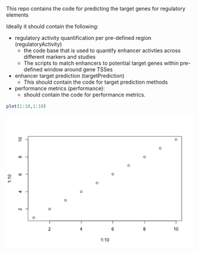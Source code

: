 This repo contains the code for predicting the target genes for regulatory elements

Ideally it should contain the following:

-   regulatory activity quantification per pre-defined region (regulatoryActivity)
    -   the code base that is used to quantify enhancer activties across different markers and studies
    -   The scripts to match enhancers to potential target genes within pre-defined window around gene TSSes
-   enhancer target prediction (targetPrediction)
    -   This should contain the code for target prediction methods
-   performance metrics (performance):
    -   should contain the code for performance metrics.

``` r
plot(1:10,1:10)
```

![](README_files/figure-markdown_github/unnamed-chunk-1-1.png)
